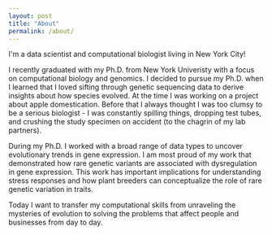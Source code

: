 ```yaml
---
layout: post
title: "About"
permalink: /about/
---
```


I'm a data scientist and computational biologist living in New York City!

I recently graduated with my Ph.D. from New York Univeristy with a focus on computational biology and genomics. I decided to pursue my Ph.D. when I learned that I loved sifting through genetic sequencing data to derive insights about how species evolved. At the time I was working on a project about apple domestication. Before that I always thought I was too clumsy to be a serious biologist - I was constantly spilling things, dropping test tubes, and crushing the study specimen on accident (to the chagrin of my lab partners).

During my Ph.D. I worked with a broad range of data types to uncover evolutionary trends in gene expression. I am most proud of my work that demonstrated how rare genetic variants are associated with dysregulation in gene expression. This work has important implications for understanding stress responses and how plant breeders can conceptualize the role of rare genetic variation in traits.

Today I want to transfer my computational skills from unraveling the mysteries of evolution to solving the problems that affect people and businesses from day to day.

